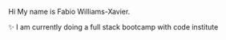 Hi My name is Fabio Williams-Xavier.

✨ I am currently doing a full stack bootcamp with code institute


<!---
fabiowxavier/fabiowxavier is a ✨ special ✨ repository because its `README.md` (this file) appears on your GitHub profile.
You can click the Preview link to take a look at your changes.
--->
